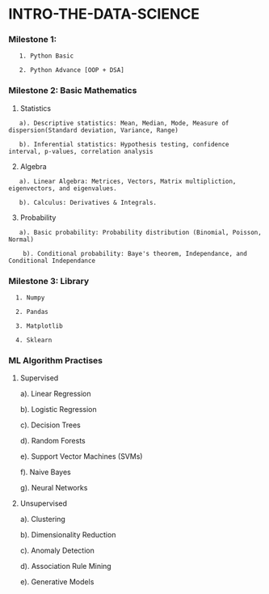 # INTRO-THE-DATA-SCIENCE
### Milestone 1: 
 ``` 
    1. Python Basic 
    
    2. Python Advance [OOP + DSA]
  ```

### Milestone 2: Basic Mathematics

  1. Statistics
  ```
     a). Descriptive statistics: Mean, Median, Mode, Measure of dispersion(Standard deviation, Variance, Range)
    
     b). Inferential statistics: Hypothesis testing, confidence interval, p-values, correlation analysis
   ```
  2. Algebra
  ```
     a). Linear Algebra: Metrices, Vectors, Matrix multipliction, eigenvectors, and eigenvalues.
    
     b). Calculus: Derivatives & Integrals.
  ```
  3. Probability
  ```
     a). Basic probability: Probability distribution (Binomial, Poisson, Normal)
    
      b). Conditional probability: Baye's theorem, Independance, and Conditional Independance
  ```
### Milestone 3: Library

  ```
    1. Numpy
  
    2. Pandas
    
    3. Matplotlib
    
    4. Sklearn
   ```
   
### ML Algorithm Practises

  1. Supervised
  
     a). Linear Regression    
     
     b). Logistic Regression  
     
     c). Decision Trees
     
     d). Random Forests
     
     e). Support Vector Machines (SVMs)
     
     f). Naive Bayes
     
     g). Neural Networks
  
  
  2. Unsupervised
  
     a). Clustering
     
     b). Dimensionality Reduction
     
     c). Anomaly Detection
     
     d). Association Rule Mining
     
     e). Generative Models
    
  
